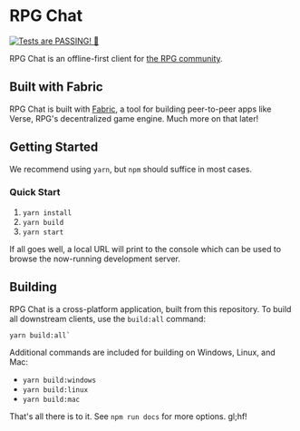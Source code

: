 RPG Chat
========
[![Tests are PASSING! 🚀][test-status-badge]][test-status-home]

RPG Chat is an offline-first client for [the RPG community][rpg].

## Built with Fabric
RPG Chat is built with [Fabric][fabric], a tool for building peer-to-peer apps
like Verse, RPG's decentralized game engine.  Much more on that later!

## Getting Started
We recommend using `yarn`, but `npm` should suffice in most cases.

### Quick Start
1. `yarn install`
2. `yarn build`
3. `yarn start`

If all goes well, a local URL will print to the console which can be used to
browse the now-running development server.

## Building
RPG Chat is a cross-platform application, built from this repository.  To build
all downstream clients, use the `build:all` command:

```
yarn build:all`
```

Additional commands are included for building on Windows, Linux, and Mac:

- `yarn build:windows`
- `yarn build:linux`
- `yarn build:mac`

That's all there is to it.  See `npm run docs` for more options.  gl;hf!

[fabric]: https://fabric.pub
[rpg]: https://www.roleplaygateway.com
[test-status-badge]: https://img.shields.io/travis/FabricLabs/grove.svg?branch=master&style=flat-square
[test-status-home]: https://travis-ci.org/FabricLabs/grove
[verse]: https://verse.fabric.pub
